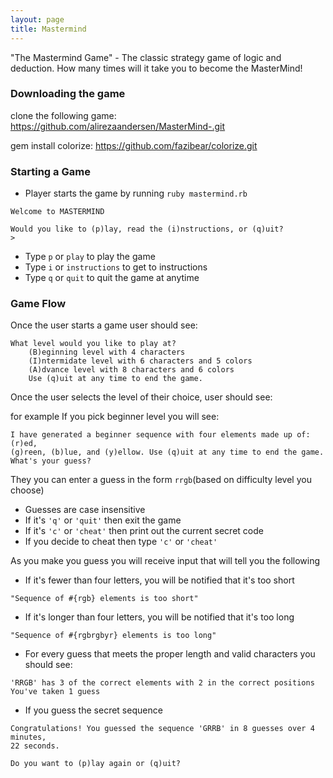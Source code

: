 ```yaml
---
layout: page
title: Mastermind
---
```


"The Mastermind Game" -  The classic  strategy  game of logic and deduction. How many times will it take you to become the MasterMind! 

### Downloading the game

clone the following game:
https://github.com/alirezaandersen/MasterMind-.git

gem install colorize:
https://github.com/fazibear/colorize.git


### Starting a Game

* Player starts the game by running `ruby mastermind.rb`

```
Welcome to MASTERMIND

Would you like to (p)lay, read the (i)nstructions, or (q)uit?
>
```

* Type `p` or `play`  to play the game
* Type `i` or `instructions`  to get to instructions
* Type `q` or `quit`  to quit the game at anytime

### Game Flow

Once the user starts a game user should see:

```
What level would you like to play at?
	(B)eginning level with 4 characters
	(I)ntermidate level with 6 characters and 5 colors
	(A)dvance level with 8 characters and 6 colors
	Use (q)uit at any time to end the game.
```
Once the user selects the level of their choice, user should see:

for example 
If you pick beginner level you will see:
```
I have generated a beginner sequence with four elements made up of: (r)ed,
(g)reen, (b)lue, and (y)ellow. Use (q)uit at any time to end the game.
What's your guess?
```

They you can enter a guess in the form `rrgb`(based on difficulty level you choose)

* Guesses are case insensitive
* If it's `'q'` or `'quit'` then exit the game
* If it's `'c'` or `'cheat'` then print out the current secret code
* If you decide to cheat then type `'c'` or `'cheat'`


As you make you guess you will receive input that will tell you the following

* If it's fewer than four letters, you will be notified that it's too short
```
"Sequence of #{rgb} elements is too short"
```
* If it's longer than four letters, you will be notified that it's too long
```
"Sequence of #{rgbrgbyr} elements is too long"
```
* For every guess that meets the proper length and valid characters you should see:
```
'RRGB' has 3 of the correct elements with 2 in the correct positions
You've taken 1 guess
```

* If you guess the secret sequence
```
Congratulations! You guessed the sequence 'GRRB' in 8 guesses over 4 minutes,
22 seconds.

Do you want to (p)lay again or (q)uit?
```
